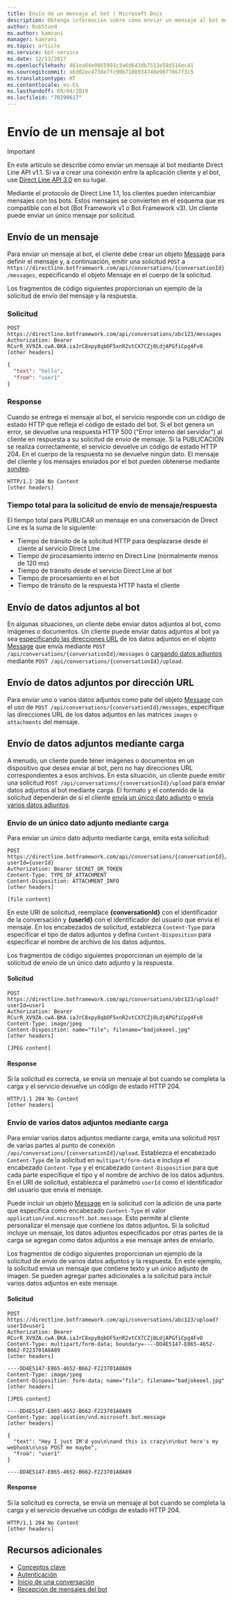 ```yaml
---
title: Envío de un mensaje al bot | Microsoft Docs
description: Obtenga información sobre cómo enviar un mensaje al bot mediante Direct Line API v1.1.
author: RobStand
ms.author: kamrani
manager: kamrani
ms.topic: article
ms.service: bot-service
ms.date: 12/13/2017
ms.openlocfilehash: 461ea04e0865991c3a6d643db7511e58d516ec41
ms.sourcegitcommit: a6d02ec4738e7fc90b7108934740e9077667f3c5
ms.translationtype: HT
ms.contentlocale: es-ES
ms.lasthandoff: 09/04/2019
ms.locfileid: "70299617"
---
```

# <a name="send-a-message-to-the-bot"></a>Envío de un mensaje al bot

> [!IMPORTANT]
> En este artículo se describe cómo enviar un mensaje al bot mediante Direct Line API v1.1. Si va a crear una conexión entre la aplicación cliente y el bot, use [Direct Line API 3.0](bot-framework-rest-direct-line-3-0-send-activity.md) en su lugar.

Mediante el protocolo de Direct Line 1.1, los clientes pueden intercambiar mensajes con los bots. Estos mensajes se convierten en el esquema que es compatible con el bot (Bot Framework v1 o Bot Framework v3). Un cliente puede enviar un único mensaje por solicitud. 

## <a name="send-a-message"></a>Envío de un mensaje

Para enviar un mensaje al bot, el cliente debe crear un objeto [Message](bot-framework-rest-direct-line-1-1-api-reference.md#message-object) para definir el mensaje y, a continuación, emitir una solicitud `POST` a `https://directline.botframework.com/api/conversations/{conversationId}/messages`, especificando el objeto Mensaje en el cuerpo de la solicitud.

Los fragmentos de código siguientes proporcionan un ejemplo de la solicitud de envío del mensaje y la respuesta.

### <a name="request"></a>Solicitud

```http
POST https://directline.botframework.com/api/conversations/abc123/messages
Authorization: Bearer RCurR_XV9ZA.cwA.BKA.iaJrC8xpy8qbOF5xnR2vtCX7CZj0LdjAPGfiCpg4Fv0
[other headers]
```

```json
{
  "text": "hello",
  "from": "user1"
}
```

### <a name="response"></a>Response

Cuando se entrega el mensaje al bot, el servicio responde con un código de estado HTTP que refleja el código de estado del bot. Si el bot genera un error, se devuelve una respuesta HTTP 500 ("Error interno del servidor") al cliente en respuesta a su solicitud de envío de mensaje. Si la PUBLICACIÓN se realiza correctamente, el servicio devuelve un código de estado HTTP 204. En el cuerpo de la respuesta no se devuelve ningún dato. El mensaje del cliente y los mensajes enviados por el bot pueden obtenerse mediante [sondeo](bot-framework-rest-direct-line-1-1-receive-messages.md). 

```http
HTTP/1.1 204 No Content
[other headers]
```

### <a name="total-time-for-the-send-message-requestresponse"></a>Tiempo total para la solicitud de envío de mensaje/respuesta

El tiempo total para PUBLICAR un mensaje en una conversación de Direct Line es la suma de lo siguiente:

- Tiempo de tránsito de la solicitud HTTP para desplazarse desde el cliente al servicio Direct Line
- Tiempo de procesamiento interno en Direct Line (normalmente menos de 120 ms)
- Tiempo de tránsito desde el servicio Direct Line al bot
- Tiempo de procesamiento en el bot
- Tiempo de tránsito de la respuesta HTTP hasta el cliente

## <a name="send-attachments-to-the-bot"></a>Envío de datos adjuntos al bot

En algunas situaciones, un cliente debe enviar datos adjuntos al bot, como imágenes o documentos. Un cliente puede enviar datos adjuntos al bot ya sea [especificando las direcciones URL](#send-by-url) de los datos adjuntos en el objeto [Message](bot-framework-rest-direct-line-1-1-api-reference.md#message-object) que envía mediante `POST /api/conversations/{conversationId}/messages` o [cargando datos adjuntos](#upload-attachments) mediante `POST /api/conversations/{conversationId}/upload`.

## <a id="send-by-url"></a> Envío de datos adjuntos por dirección URL

Para enviar uno o varios datos adjuntos como pate del objeto [Message](bot-framework-rest-direct-line-1-1-api-reference.md#message-object) con el uso de `POST /api/conversations/{conversationId}/messages`, especifique las direcciones URL de los datos adjuntos en las matrices `images` o `attachments` del mensaje.

## <a id="upload-attachments"></a> Envío de datos adjuntos mediante carga

A menudo, un cliente puede tener imágenes o documentos en un dispositivo que desea enviar al bot, pero no hay direcciones URL correspondientes a esos archivos. En esta situación, un cliente puede emitir una solicitud `POST /api/conversations/{conversationId}/upload` para enviar datos adjuntos al bot mediante carga. El formato y el contenido de la solicitud dependerán de si el cliente [envía un único dato adjunto](#upload-one-attachment) o [envía varios datos adjuntos](#upload-multiple-attachments).

### <a id="upload-one-attachment"></a> Envío de un único dato adjunto mediante carga

Para enviar un único dato adjunto mediante carga, emita esta solicitud: 

```http
POST https://directline.botframework.com/api/conversations/{conversationId}/upload?userId={userId}
Authorization: Bearer SECRET_OR_TOKEN
Content-Type: TYPE_OF_ATTACHMENT
Content-Disposition: ATTACHMENT_INFO
[other headers]

[file content]
```

En este URI de solicitud, reemplace **{conversationId}** con el identificador de la conversación y **{userId}** con el identificador del usuario que envía el mensaje. En los encabezados de solicitud, establezca `Content-Type` para especificar el tipo de datos adjuntos y defina `Content-Disposition` para especificar el nombre de archivo de los datos adjuntos.

Los fragmentos de código siguientes proporcionan un ejemplo de la solicitud de envío de un único dato adjunto y la respuesta.

#### <a name="request"></a>Solicitud

```http
POST https://directline.botframework.com/api/conversations/abc123/upload?userId=user1
Authorization: Bearer RCurR_XV9ZA.cwA.BKA.iaJrC8xpy8qbOF5xnR2vtCX7CZj0LdjAPGfiCpg4Fv0
Content-Type: image/jpeg
Content-Disposition: name="file"; filename="badjokeeel.jpg"
[other headers]

[JPEG content]
```

#### <a name="response"></a>Response

Si la solicitud es correcta, se envía un mensaje al bot cuando se completa la carga y el servicio devuelve un código de estado HTTP 204.

```http
HTTP/1.1 204 No Content
[other headers]
```

### <a id="upload-multiple-attachments"></a> Envío de varios datos adjuntos mediante carga

Para enviar varios datos adjuntos mediante carga, emita una solicitud `POST` de varias partes al punto de conexión `/api/conversations/{conversationId}/upload`. Establezca el encabezado `Content-Type` de la solicitud en `multipart/form-data` e incluya el encabezado `Content-Type` y el encabezado `Content-Disposition` para que cada parte especifique el tipo y el nombre de archivo de los datos adjuntos. En el URI de solicitud, establezca el parámetro `userId` como el identificador del usuario que envía el mensaje. 

Puede incluir un objeto [Message](bot-framework-rest-direct-line-1-1-api-reference.md#message-object) en la solicitud con la adición de una parte que especifica como encabezado `Content-Type` el valor `application/vnd.microsoft.bot.message`. Esto permite al cliente personalizar el mensaje que contiene los datos adjuntos. Si la solicitud incluye un mensaje, los datos adjuntos especificados por otras partes de la carga se agregan como datos adjuntos a ese mensaje antes de enviarlo. 

Los fragmentos de código siguientes proporcionan un ejemplo de la solicitud de envío de varios datos adjuntos y la respuesta. En este ejemplo, la solicitud envía un mensaje que contiene texto y un único adjunto de imagen. Se pueden agregar partes adicionales a la solicitud para incluir varios datos adjuntos en este mensaje.

#### <a name="request"></a>Solicitud

```http
POST https://directline.botframework.com/api/conversations/abc123/upload?userId=user1
Authorization: Bearer RCurR_XV9ZA.cwA.BKA.iaJrC8xpy8qbOF5xnR2vtCX7CZj0LdjAPGfiCpg4Fv0
Content-Type: multipart/form-data; boundary=----DD4E5147-E865-4652-B662-F223701A8A89
[other headers]

----DD4E5147-E865-4652-B662-F223701A8A89
Content-Type: image/jpeg
Content-Disposition: form-data; name="file"; filename="badjokeeel.jpg"
[other headers]

[JPEG content]

----DD4E5147-E865-4652-B662-F223701A8A89
Content-Type: application/vnd.microsoft.bot.message
[other headers]

{
  "text": "Hey I just IM'd you\n\nand this is crazy\n\nbut here's my webhook\n\nso POST me maybe",
  "from": "user1"
}

----DD4E5147-E865-4652-B662-F223701A8A89
```

#### <a name="response"></a>Response

Si la solicitud es correcta, se envía un mensaje al bot cuando se completa la carga y el servicio devuelve un código de estado HTTP 204.

```http
HTTP/1.1 204 No Content
[other headers]
```

## <a name="additional-resources"></a>Recursos adicionales

- [Conceptos clave](bot-framework-rest-direct-line-1-1-concepts.md)
- [Autenticación](bot-framework-rest-direct-line-1-1-authentication.md)
- [Inicio de una conversación](bot-framework-rest-direct-line-1-1-start-conversation.md)
- [Recepción de mensajes del bot](bot-framework-rest-direct-line-1-1-receive-messages.md)